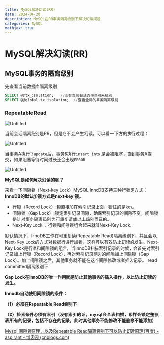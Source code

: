 ```yaml
---
title: MySQL解决幻读(RR)
date: 2024-06-20
description: MySQL在RR事务隔离级别下解决幻读问题
categories: MySQL
mathjax: true
---
```

# MySQL解决幻读(RR)

## MySQL事务的隔离级别

先查看当前数据库隔离级别

```sql
SELECT @@tx_isolation;   //查看当前会话的事务隔离级别
SELECT @@global.tx_isolation;  //查看全局的事务隔离级别
```

### **Repeatable Read**

![Untitled](/pic/MySQL%E8%A7%A3%E5%86%B3%E5%B9%BB%E8%AF%BB(RR)%2079a2e79acc64417dadffa7f319d3287b/Untitled.png)

当前会话隔离级别是RR，但是它不会产生幻读。可以看一下方的执行过程：

![Untitled](/pic/MySQL%E8%A7%A3%E5%86%B3%E5%B9%BB%E8%AF%BB(RR)%2079a2e79acc64417dadffa7f319d3287b/Untitled%201.png)

当事务A执行了`update`后，事务B执行`insert into` 是会被阻塞，直到事务A提交，如果阻塞等待时间过长还会出现`ERROR`

![Untitled](/pic/MySQL%E8%A7%A3%E5%86%B3%E5%B9%BB%E8%AF%BB(RR)%2079a2e79acc64417dadffa7f319d3287b/Untitled%202.png)

**MySQL是如何解决幻读的呢？**

来看一下间隙锁（Next-key Lock）MySQL InnoDB支持三种行锁定方式：**InnoDB的默认加锁方式是next-key 锁。**

- 行锁（Record Lock）:锁直接加在索引记录上面，锁住的是key。
- 间隙锁（Gap Lock）:锁定索引记录间隙，确保索引记录的间隙不变。间隙锁是针对事务隔离级别为可重复读或以上级别而已的。
- Next-Key Lock ：行锁和间隙锁组合起来就叫Next-Key Lock。

默认情况下，InnoDB工作在可重复读(Repeatable Read)隔离级别下，并且会以Next-Key Lock的方式对数据行进行加锁，这样可以有效防止幻读的发生。Next-Key Lock是行锁和间隙锁的组合，当InnoDB扫描索引记录的时候，会首先对索引记录加上行锁（Record Lock），再对索引记录两边的间隙加上间隙锁（Gap Lock）。加上间隙锁之后，其他事务就不能在这个间隙修改或者插入记录。 read committed隔离级别下

**Gap Lock在InnoDB的唯一作用就是防止其他事务的插入操作，以此防止幻读的发生。**

**Innodb自动使用间隙锁的条件：**

**（1）必须在Repeatable Read级别下**

**（2）检索条件必须有索引（没有索引的话，mysql会全表扫描，那样会锁定整张表所有的记录，包括不存在的记录，此时其他事务不能修改不能删除不能添加）**

[Mysql 间隙锁原理，以及Repeatable Read隔离级别下可以防止幻读原理(百度) - aspirant - 博客园 (cnblogs.com)](https://www.cnblogs.com/aspirant/p/9177978.html)